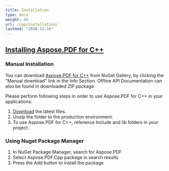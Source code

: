 ```yaml
---
title: Installation
type: docs
weight: 40
url: /cpp/installation/
lastmod: "2020-12-16"
---
```


## <ins>**Installing Aspose.PDF for C++**
### **Manual Installation**
You can download [Aspose.PDF for C++](https://www.nuget.org/packages/Aspose.PDF.Cpp/) from NuGet Gallery, by clicking the "Manual download" link in the Info Section. Offline API Documentation can also be found in downloaded ZIP package.

Please perform following steps in order to use Aspose.PDF for C++ in your applications:

1. [Download](https://www.nuget.org/packages/Aspose.PDF.Cpp/) the latest files.
1. Unzip the folder to the production environment.
1. To use Aspose.PDF for C++, reference Include and lib folders in your project.
### **Using Nuget Package Manager**
1. In NuGet Package Manager, search for Aspose.PDF
1. Select Aspose.PDF.Cpp package in search results
1. Press the Add button to install the package
